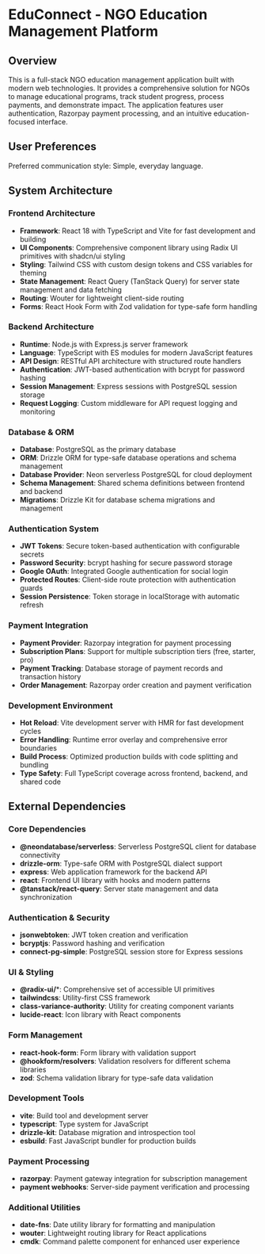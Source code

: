 # EduConnect - NGO Education Management Platform

## Overview

This is a full-stack NGO education management application built with modern web technologies. It provides a comprehensive solution for NGOs to manage educational programs, track student progress, process payments, and demonstrate impact. The application features user authentication, Razorpay payment processing, and an intuitive education-focused interface.

## User Preferences

Preferred communication style: Simple, everyday language.

## System Architecture

### Frontend Architecture
- **Framework**: React 18 with TypeScript and Vite for fast development and building
- **UI Components**: Comprehensive component library using Radix UI primitives with shadcn/ui styling
- **Styling**: Tailwind CSS with custom design tokens and CSS variables for theming
- **State Management**: React Query (TanStack Query) for server state management and data fetching
- **Routing**: Wouter for lightweight client-side routing
- **Forms**: React Hook Form with Zod validation for type-safe form handling

### Backend Architecture
- **Runtime**: Node.js with Express.js server framework
- **Language**: TypeScript with ES modules for modern JavaScript features
- **API Design**: RESTful API architecture with structured route handlers
- **Authentication**: JWT-based authentication with bcrypt for password hashing
- **Session Management**: Express sessions with PostgreSQL session storage
- **Request Logging**: Custom middleware for API request logging and monitoring

### Database & ORM
- **Database**: PostgreSQL as the primary database
- **ORM**: Drizzle ORM for type-safe database operations and schema management
- **Database Provider**: Neon serverless PostgreSQL for cloud deployment
- **Schema Management**: Shared schema definitions between frontend and backend
- **Migrations**: Drizzle Kit for database schema migrations and management

### Authentication System
- **JWT Tokens**: Secure token-based authentication with configurable secrets
- **Password Security**: bcrypt hashing for secure password storage
- **Google OAuth**: Integrated Google authentication for social login
- **Protected Routes**: Client-side route protection with authentication guards
- **Session Persistence**: Token storage in localStorage with automatic refresh

### Payment Integration
- **Payment Provider**: Razorpay integration for payment processing
- **Subscription Plans**: Support for multiple subscription tiers (free, starter, pro)
- **Payment Tracking**: Database storage of payment records and transaction history
- **Order Management**: Razorpay order creation and payment verification

### Development Environment
- **Hot Reload**: Vite development server with HMR for fast development cycles
- **Error Handling**: Runtime error overlay and comprehensive error boundaries
- **Build Process**: Optimized production builds with code splitting and bundling
- **Type Safety**: Full TypeScript coverage across frontend, backend, and shared code

## External Dependencies

### Core Dependencies
- **@neondatabase/serverless**: Serverless PostgreSQL client for database connectivity
- **drizzle-orm**: Type-safe ORM with PostgreSQL dialect support
- **express**: Web application framework for the backend API
- **react**: Frontend UI library with hooks and modern patterns
- **@tanstack/react-query**: Server state management and data synchronization

### Authentication & Security
- **jsonwebtoken**: JWT token creation and verification
- **bcryptjs**: Password hashing and verification
- **connect-pg-simple**: PostgreSQL session store for Express sessions

### UI & Styling
- **@radix-ui/***: Comprehensive set of accessible UI primitives
- **tailwindcss**: Utility-first CSS framework
- **class-variance-authority**: Utility for creating component variants
- **lucide-react**: Icon library with React components

### Form Management
- **react-hook-form**: Form library with validation support
- **@hookform/resolvers**: Validation resolvers for different schema libraries
- **zod**: Schema validation library for type-safe data validation

### Development Tools
- **vite**: Build tool and development server
- **typescript**: Type system for JavaScript
- **drizzle-kit**: Database migration and introspection tool
- **esbuild**: Fast JavaScript bundler for production builds

### Payment Processing
- **razorpay**: Payment gateway integration for subscription management
- **payment webhooks**: Server-side payment verification and processing

### Additional Utilities
- **date-fns**: Date utility library for formatting and manipulation
- **wouter**: Lightweight routing library for React applications
- **cmdk**: Command palette component for enhanced user experience